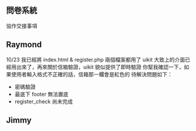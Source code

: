 問卷系統
---
協作交接事項

Raymond
---
10/23
我已經將 index.html & register.php 兩個檔案都用了 uikit
大致上的介面已經用出來了，再來關於信箱驗證，uikit 貌似提供了即時驗證
你幫我確認一下，如果使用者輸入格式不正確的話，信箱那一欄會是紅色的
待解決問題如下：
- 密碼驗證
- 最底下 footer 無法置底
- register_check 尚未完成


Jimmy
---